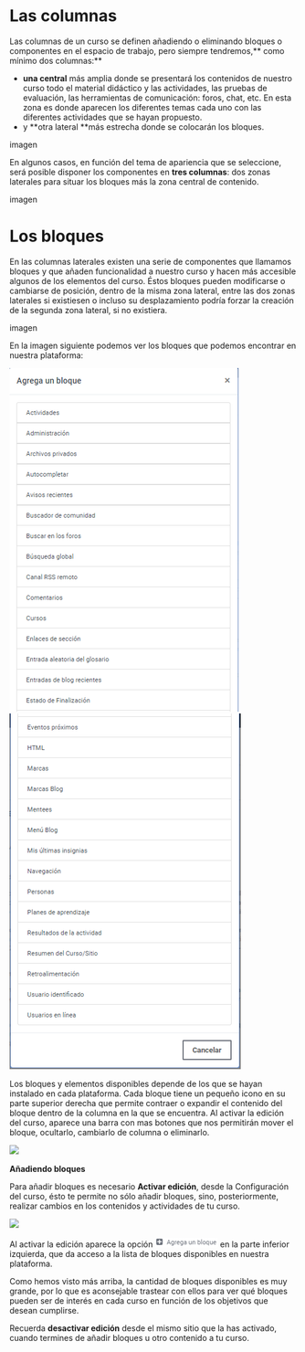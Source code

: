 # Las columnas

Las columnas de un curso se definen añadiendo o eliminando bloques o componentes en el espacio de trabajo, pero siempre tendremos,** como mínimo dos columnas:**

* **una central** más amplia donde se presentará los contenidos de nuestro curso todo el material didáctico y las actividades, las pruebas de evaluación, las herramientas de comunicación: foros, chat, etc. En esta zona es donde aparecen los diferentes temas cada uno con las diferentes actividades que se hayan propuesto.
* y **otra lateral **más estrecha donde se colocarán los bloques. 

imagen

En algunos casos, en función del tema de apariencia que se seleccione, será posible disponer los componentes en **tres columnas**: dos zonas laterales para situar los bloques más la zona central de contenido.

imagen

# Los bloques

En las columnas laterales existen una serie de componentes que llamamos bloques y que añaden funcionalidad a nuestro curso y hacen más accesible algunos de los elementos del curso. Éstos bloques pueden modificarse o cambiarse de posición, dentro de la misma zona lateral, entre las dos zonas laterales si existiesen o incluso su desplazamiento podría forzar la creación de la segunda zona lateral, si no existiera.

imagen

En la imagen siguiente podemos ver los bloques que podemos encontrar en nuestra plataforma:

![](/assets/listaBloques1.png)![](/assets/listadoBloques2.png)

Los bloques y elementos disponibles depende de los que se hayan instalado en cada plataforma. Cada bloque tiene un pequeño icono en su parte superior derecha que permite contraer o expandir el contenido del bloque dentro de la columna en la que se encuentra. Al activar la edición del curso, aparece una barra con mas botones que nos permitirán mover el bloque, ocultarlo, cambiarlo de columna o eliminarlo.

![](blob:https://legacy.gitbook.com/32056325-b398-49ac-b0f3-fb1b5a58c915)

  


**Añadiendo bloques**

Para añadir bloques es necesario **Activar edición**, desde la Configuración del curso, ésto te permite no sólo añadir bloques, sino, posteriormente, realizar cambios en los contenidos y actividades de tu curso.

![](/assets/configuraciónCurso.png)

Al activar la edición aparece la opción ![](/assets/agregaBloque.png) en la parte inferior izquierda, que da acceso a la lista de bloques disponibles en nuestra plataforma.

Como hemos visto más arriba, la cantidad de bloques disponibles es muy grande, por lo que es aconsejable trastear con ellos para ver qué bloques pueden ser de interés en cada curso en función de los objetivos que desean cumplirse.

Recuerda **desactivar edición** desde el mismo sitio que la has activado, cuando termines de añadir bloques u otro contenido a tu curso.

